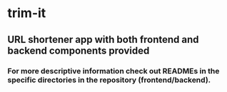 # trim-it

## URL shortener app with both frontend and backend components provided

### For more descriptive information check out READMEs in the specific directories in the repository (frontend/backend).
